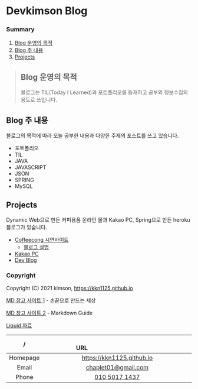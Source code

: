 # Devkimson Blog

### Summary

1. [Blog 운영의 목적][1]
2. [Blog 주 내용][2]
3. [Projects][3]

[1]: #purpose (Blog 운영의 목적)
[2]: #contents (Blog 주 내용)
[3]: #projects (Blog 프로젝트)

> ## Blog 운영의 목적 <a id="purpose"></a>
>
> 블로그는 TIL(Today I Learned)과 포트폴리오를 등재하고 공부외 정보수집의 용도로 쓰입니다.

## Blog 주 내용<a id="contents"></a>

블로그의 목적에 따라 오늘 공부한 내용과 다양한 주제의 포스트를 쓰고 있습니다.

- 포트폴리오
- TIL
- JAVA
- JAVASCRIPT
- JSON
- SPRING
- MySQL

## Projects <a id="projects"></a>

Dynamic Web으로 만든 커피용품 온라인 몰과 Kakao PC, Spring으로 만든 heroku블로그가 있습니다.

- [Coffeecong 시연사이트](https://devkims-on.herokuapp.com/main.me '커피용품 온라인 몰')
  - [블로그 설명](https://kkn1125.github.io/portfolio-coffeecong)
- [Kakao PC](#)
- [Dev Blog](https://devkimson.herokuapp.com/)

### Copyright

Copyright (C) 2021 kimson, https://kkn1125.github.io

[MD 참고 사이트 1](https://inasie.github.io/it%EC%9D%BC%EB%B0%98/jekyll-%EA%B0%80%EB%A1%9C-bar-chart/ '손끝으로 만드는 세상') - 손끝으로 만드는 세상

[MD 참고 사이트 2](https://about.gitlab.com/handbook/markdown-guide/#tables 'Markdown Guide') - Markdown Guide

[Liquid 자료](https://shopify.github.io/liquid/tags/control-flow/ 'Liquid Guide')

| / | &emsp;&emsp;&emsp;&emsp;&emsp;&emsp;&emsp;&emsp;&emsp;&emsp;&emsp;&emsp;&emsp;&emsp;URL&emsp;&emsp;&emsp;&emsp;&emsp;&emsp;&emsp;&emsp;&emsp;&emsp;&emsp;&emsp;|
|:-:|:-:|
| Homepage | <https://kkn1125.github.io> |
| Email | <chaplet01@gmail.com> |
| Phone | <a href="tel:010-5017-1437">010 5017 1437</a> |

<!-- # Mediumish - Jekyll Theme

[Live Demo](https://wowthemesnet.github.io/mediumish-theme-jekyll/) &nbsp; | &nbsp; [Download](https://github.com/wowthemesnet/mediumish-theme-jekyll/archive/master.zip) &nbsp; | &nbsp; [Documentation](https://bootstrapstarter.com/template-mediumish-bootstrap-jekyll/) &nbsp; | &nbsp; [Buy me a coffee](https://www.wowthemes.net/donate/)

![mediumish](assets/images/mediumish-jekyll-template.png)


### Copyright

Copyright (C) 2019 Sal, https://www.wowthemes.net

**Mediumish for Jekyll** is designed and developed by [Sal](https://www.wowthemes.net) and it is *free* under MIT license. 

<a href="https://www.wowthemes.net/donate/" target="_blank"><img src="https://www.buymeacoffee.com/assets/img/custom_images/orange_img.png" alt="Buy Me A Coffee" style="height: auto !important;width: auto !important;" ></a>

### Contribute

1. [Fork the repo](https://github.com/wowthemesnet/mediumish-theme-jekyll).
2. Clone a copy of your fork on your local
3. Create a branch off of master and give it a meaningful name (e.g. my-new-mediumish-feature).
4. Make necessary changes, commit, push and open a pull request on GitHub.

Thank you! -->
